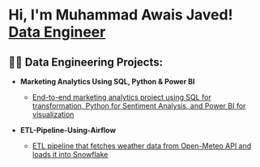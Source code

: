 <h1>Hi, I'm Muhammad Awais Javed! <br/><a href="https://github.com/joshmadakor1">Data Engineer</a> <a href="https://www.linkedin.com/in/awaisjvd/"></a></h1>

<h2>👨‍💻 Data Engineering Projects:</h2>

- <b>Marketing Analytics Using SQL, Python & Power BI</b>  
  - [End-to-end marketing analytics project using SQL for transformation, Python for Sentiment Analysis, and Power BI for visualization](https://github.com/awsjvd/Marketing-Analytics-Project)  

- <b>ETL-Pipeline-Using-Airflow</b>  
  - [ETL pipeline that fetches weather data from Open-Meteo API and loads it into Snowflake](https://github.com/awsjvd/Weather-ETL-pipeline)  
